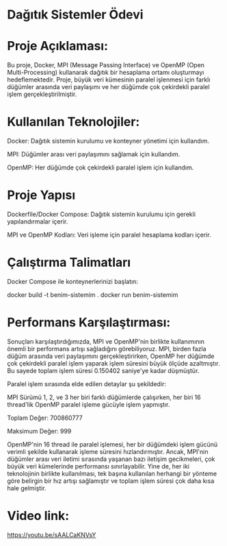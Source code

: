 # Dağıtık Sistemler Ödevi
# Proje Açıklaması:

Bu proje, Docker, MPI (Message Passing Interface) ve OpenMP (Open Multi-Processing) kullanarak dağıtık bir hesaplama ortamı oluşturmayı hedeflemektedir. Proje, büyük veri kümesinin paralel işlenmesi için farklı düğümler arasında veri paylaşımı ve her düğümde çok çekirdekli paralel işlem gerçekleştirilmiştir.

# Kullanılan Teknolojiler:
Docker: Dağıtık sistemin kurulumu ve konteyner yönetimi için kullandım.

MPI: Düğümler arası veri paylaşımını sağlamak için kullandım.

OpenMP: Her düğümde çok çekirdekli paralel işlem için kullandım.

# Proje Yapısı
Dockerfile/Docker Compose: Dağıtık sistemin kurulumu için gerekli yapılandırmalar içerir.

MPI ve OpenMP Kodları: Veri işleme için paralel hesaplama kodları içerir.

# Çalıştırma Talimatları
Docker Compose ile konteynerlerinizi başlatın:

docker build -t benim-sistemim .
docker run benim-sistemim

# Performans Karşılaştırması:
Sonuçları karşılaştırdığımızda, MPI ve OpenMP'nin birlikte kullanımının önemli bir performans artışı sağladığını görebiliyoruz. MPI, birden fazla düğüm arasında veri paylaşımını gerçekleştirirken, OpenMP her düğümde çok çekirdekli paralel işlem yaparak işlem süresini büyük ölçüde azaltmıştır. Bu sayede toplam işlem süresi 0.150402 saniye'ye kadar düşmüştür.

Paralel işlem sırasında elde edilen detaylar şu şekildedir:

MPI Sürümü 1, 2, ve 3 her biri farklı düğümlerde çalışırken, her biri 16 thread'lik OpenMP paralel işleme gücüyle işlem yapmıştır.

Toplam Değer: 700860777

Maksimum Değer: 999

OpenMP'nin 16 thread ile paralel işlemesi, her bir düğümdeki işlem gücünü verimli şekilde kullanarak işleme süresini hızlandırmıştır. Ancak, MPI'nin düğümler arası veri iletimi sırasında yaşanan bazı iletişim gecikmeleri, çok büyük veri kümelerinde performansı sınırlayabilir. Yine de, her iki teknolojinin birlikte kullanılması, tek başına kullanılan herhangi bir yönteme göre belirgin bir hız artışı sağlamıştır ve toplam işlem süresi çok daha kısa hale gelmiştir.


# Video link:
https://youtu.be/sAALCaKNVsY

